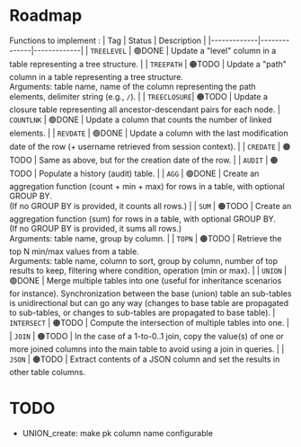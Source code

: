 # Roadmap
Functions to implement :
| Tag         | Status       | Description |
|-------------|--------------|-------------|
| `TREELEVEL` | 🟢DONE  | Update a "level" column in a table representing a tree structure. |
| `TREEPATH`  | 🟠TODO         | Update a "path" column in a table representing a tree structure.<br>Arguments: table name, name of the column representing the path elements, delimiter string (e.g., `/`). |
| `TREECLOSURE`| 🟠TODO        | Update a closure table representing all ancestor-descendant pairs for each node.
| `COUNTLNK`  | 🟢DONE         | Update a column that counts the number of linked elements. |
| `REVDATE`   | 🟢DONE         | Update a column with the last modification date of the row (+ username retrieved from session context). |
| `CREDATE`   | 🟠TODO         | Same as above, but for the creation date of the row. |
| `AUDIT`     | 🟠TODO         | Populate a history (audit) table. |
| `AGG`       | 🟢DONE  | Create an aggregation function (count + min + max) for rows in a table, with optional GROUP BY.<br>(If no GROUP BY is provided, it counts all rows.) |
| `SUM`       | 🟠TODO         | Create an aggregation function (sum) for rows in a table, with optional GROUP BY.<br>(If no GROUP BY is provided, it sums all rows.)<br>Arguments: table name, group by column. |
| `TOPN`      | 🟠TODO         | Retrieve the top N min/max values from a table.<br>Arguments: table name, column to sort, group by column, number of top results to keep, filtering where condition, operation (min or max). |
| `UNION`     | 🟢DONE         | Merge multiple tables into one (useful for inheritance scenarios for instance). Synchronization between the base (union) table an sub-tables is unidirectional but can go any way (changes to base table are propagated to sub-tables, or changes to sub-tables are propagated to base table).
| `INTERSECT` | 🟠TODO         | Compute the intersection of multiple tables into one. |
| `JOIN`      | 🟠TODO         | In the case of a 1-to-0..1 join, copy the value(s) of one or more joined columns into the main table to avoid using a join in queries. |
| `JSON`      | 🟠TODO         | Extract contents of a JSON column and set the results in other table columns.

# TODO
* UNION_create: make pk column name configurable